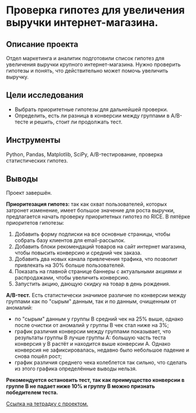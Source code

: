 # Проверка гипотез для увеличения выручки интернет-магазина.
## Описание проекта 
Отдел маркетинга и аналитик подготовили список гипотез для увеличения выручки крупного интернет-магазина. Нужно проверить гипотезы и понять, что действительно может помочь увеличить выручку.

## Цели исследования
- Выбрать приоритетные гипотезы для дальнейшей проверки.
- Определить, есть ли разница в конверсии между группами в A/B-тесте и решить, стоит ли продолжать тест. 

## Инструменты
Python, Pandas, Matplotlib, SciPy, A/B-тестирование, проверка статистических гипотез.

## Выводы 
Проект завершён. 

**Приоритезация гипотез:** так как охват пользователей, которых затронет изменение, имеет большое значение для роста выручки, предлагается начать проверку приоритетных гипотез по RICE. В пятёрке приоритетов гипотезы:

1. Добавить форму подписки на все основные страницы, чтобы собрать базу клиентов для email-рассылок.
2. Добавить блоки рекомендаций товаров на сайт интернет магазина, чтобы повысить конверсию и средний чек заказа.
3. Добавить два новых канала привлечения трафика, что позволит привлекать на 30% больше пользователей.
4. Показать на главной странице баннеры с актуальными акциями и распродажами, чтобы увеличить конверсию.
5. Запустить акцию, дающую скидку на товар в день рождения.

**A/B-тест.** Есть статистически значимое различие по конверсии между группами как по "сырым" данным, так и по данным, очищенным от аномалий:

- по "сырым" данным у группы В средний чек на 25% выше, однако после очистки от аномалий у группы В чек стал ниже на 3%;
- график различия конверсии между группами показывает, что результаты группы B лучше группы A: большую часть теста конверсия у В растёт и находится выше конверсии А. Однако конверсия не зафиксировалась, недавно было небольшое падение и снова пошёл рост;
- график различия среднего чека колеблется так сильно, что сделать из этого графика определённые выводы нельзя.
 
**Рекомендуется остановить тест, так как преимущество конверсии в группе В не падает ниже 10% и группу В можно признать победителем теста.**

[Ссылка на тетрадку с проектом.](https://github.com/D-A-Y8/Portfolio/blob/main/Testing%20hypotheses/Testing%20hypotheses%20to%20increase%20the%20revenue%20of%20an%20online%20store.ipynb)
